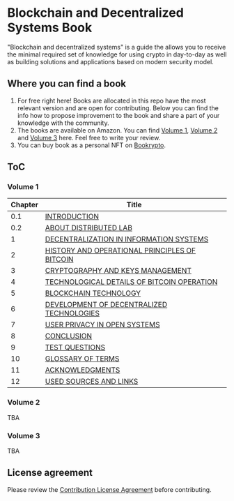 # Blockchain and Decentralized Systems Book

"Blockchain and decentralized systems" is a guide the allows you to receive the minimal required set of knowledge for
using crypto in day-to-day as well as building solutions and applications based on modern security model.

## Where you can find a book

1. For free right here! Books are allocated in this repo have the most relevant version and are open for contributing. 
Below you can find the info how to propose improvement to the book and share a part of your knowledge with the 
community.
2. The books are available on Amazon. You can find 
[Volume 1](https://www.amazon.com/Blockchain-Decentralized-Systems-Pavel-Kravchenko/dp/6177634281), 
[Volume 2](https://www.amazon.com/Blockchain-Decentralized-Systems-three-volumes/dp/B08761ND71) and
[Volume 3](https://www.amazon.com/Blockchain-Decentralized-Systems-three-volumes/dp/6177634796) here. Feel free to write
your review.
3. You can buy book as a personal NFT on [Bookrypto](https://bookrypto.com/).

## ToC
### Volume 1
| Chapter | Title                                                                                                                                                                                                             |
|---------|-------------------------------------------------------------------------------------------------------------------------------------------------------------------------------------------------------------------|
| 0.1     | [INTRODUCTION](https://gitlab.com/oleksandr.kurbatov/blockchain-and-decentralized-systems-book/-/blob/main/chapters/volume-1/01-introduction.md)                                                                  |
| 0.2     | [ABOUT DISTRIBUTED LAB](https://gitlab.com/oleksandr.kurbatov/blockchain-and-decentralized-systems-book/-/blob/main/chapters/volume-1/02-about-distributed-lab.md)                                                |
| 1       | [DECENTRALIZATION IN INFORMATION SYSTEMS](https://gitlab.com/oleksandr.kurbatov/blockchain-and-decentralized-systems-book/-/blob/main/chapters/volume-1/1-decentralization-in-information-systems.md)             |
| 2       | [HISTORY AND OPERATIONAL PRINCIPLES OF BITCOIN](https://gitlab.com/oleksandr.kurbatov/blockchain-and-decentralized-systems-book/-/blob/main/chapters/volume-1/2-history-and-operational-principles-of-bitcoin.md) |
| 3       | [CRYPTOGRAPHY AND KEYS MANAGEMENT](https://gitlab.com/oleksandr.kurbatov/blockchain-and-decentralized-systems-book/-/blob/main/chapters/volume-1/3-cryptography-and-keys-management.md)                           |
| 4       | [TECHNOLOGICAL DETAILS OF BITCOIN OPERATION](https://gitlab.com/oleksandr.kurbatov/blockchain-and-decentralized-systems-book/-/blob/main/chapters/volume-1/4-technological-details-of-bitcoin-operation.md)       |
| 5       | [BLOCKCHAIN TECHNOLOGY](https://gitlab.com/oleksandr.kurbatov/blockchain-and-decentralized-systems-book/-/blob/main/chapters/volume-1/5-blockchain-technology.md)                                                 |
| 6       | [DEVELOPMENT OF DECENTRALIZED TECHNOLOGIES](https://gitlab.com/oleksandr.kurbatov/blockchain-and-decentralized-systems-book/-/blob/main/chapters/volume-1/6-development-of-decentralized-technologies.md)         |
| 7       | [USER PRIVACY IN OPEN SYSTEMS](https://gitlab.com/oleksandr.kurbatov/blockchain-and-decentralized-systems-book/-/blob/main/chapters/volume-1/7-user-privacy-in-open-systems.md)                                   |
| 8       | [CONCLUSION](https://gitlab.com/oleksandr.kurbatov/blockchain-and-decentralized-systems-book/-/blob/main/chapters/volume-1/8-conclusion.md)                                                                       |
| 9       | [TEST QUESTIONS](https://gitlab.com/oleksandr.kurbatov/blockchain-and-decentralized-systems-book/-/blob/main/chapters/volume-1/9-test-questions.md)                                                               |
| 10      | [GLOSSARY OF TERMS](https://gitlab.com/oleksandr.kurbatov/blockchain-and-decentralized-systems-book/-/blob/main/chapters/volume-1/10-glossary-of-terms.md)                                                        |
| 11      | [ACKNOWLEDGMENTS](https://gitlab.com/oleksandr.kurbatov/blockchain-and-decentralized-systems-book/-/blob/main/chapters/volume-1/11-acknowledgements.md)                                                           |
| 12      | [USED SOURCES AND LINKS](https://gitlab.com/oleksandr.kurbatov/blockchain-and-decentralized-systems-book/-/blob/main/chapters/volume-1/12-used-sources-and-links.md)                                              |                                                                                                                                                                                            |

### Volume 2
TBA

### Volume 3
TBA

## License agreement
Please review the [Contribution License Agreement](https://gitlab.com/oleksandr.kurbatov/blockchain-and-decentralized-systems-book/-/blob/main/CONTRIBUTION_LICENSE_AGREEMENT.md) before contributing.
